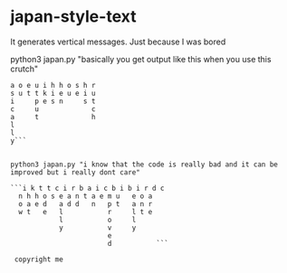 # japan-style-text
It generates vertical messages. Just because I was bored

python3 japan.py "basically you get output like this when you use this crutch"

```b y g o l t w y u t c
a o e u i h h o s h r 
s u t t k i e u e i u 
i     p e s n     s t 
c     u             c 
a     t             h 
l                    
l                    
y```


python3 japan.py "i know that the code is really bad and it can be improved but i really dont care"

```i k t t c i r b a i c b i b i r d c 
  n h h o s e a n t a e m u   e o a 
  o a e d   a d d   n   p t   a n r 
  w t   e   l           r     l t e 
            l           o     l     
            y           v     y     
                        e           
                        d           ```
 
 copyright me
